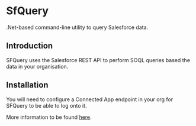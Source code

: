 # SfQuery

.Net-based command-line utility to query Salesforce data.

## Introduction

SFQuery uses the Salesforce REST API to perform SOQL queries based the data in your organisation.

## Installation

You will need to configure a Connected App endpoint in your org for SFQuery to be able to log onto it.

More information to be found [here](https://blog.mkorman.uk/integrating-net-and-salesforce-part-1-rest-api/).

